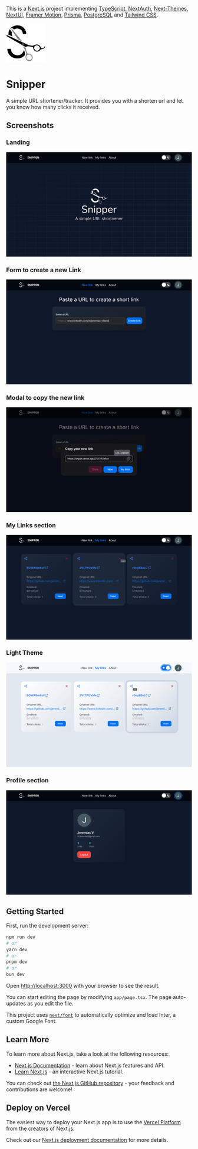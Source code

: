 This is a [Next.js](https://nextjs.org/) project implementing [TypeScript](https://www.typescriptlang.org/), [NextAuth](https://next-auth.js.org/), [Next-Themes](https://www.npmjs.com/package/next-themes), [NextUI](https://nextui.org/), [Framer Motion](https://www.framer.com/motion/), [Prisma](https://www.prisma.io/), [PostgreSQL](https://www.postgresql.org/) and [Tailwind CSS](https://tailwindcss.com/).

<img alt="Snipper" src="./public/snipper.png" width="107" />

# Snipper
A simple URL shortener/tracker. It provides you with a shorten url and let you know how many clicks it received.

## Screenshots

### Landing
![screen01](./public/screen01.png)

### Form to create a new Link
![screen02](./public/screen02.png)

### Modal to copy the new link
![screen03](./public/screen03.png)

### My Links section
![screen04](./public/screen04.png)

### Light Theme
![screen05](./public/screen05.png)

### Profile section
![screen05](./public/screen06.png)

## Getting Started

First, run the development server:

```bash
npm run dev
# or
yarn dev
# or
pnpm dev
# or
bun dev
```

Open [http://localhost:3000](http://localhost:3000) with your browser to see the result.

You can start editing the page by modifying `app/page.tsx`. The page auto-updates as you edit the file.

This project uses [`next/font`](https://nextjs.org/docs/basic-features/font-optimization) to automatically optimize and load Inter, a custom Google Font.

## Learn More

To learn more about Next.js, take a look at the following resources:

- [Next.js Documentation](https://nextjs.org/docs) - learn about Next.js features and API.
- [Learn Next.js](https://nextjs.org/learn) - an interactive Next.js tutorial.

You can check out [the Next.js GitHub repository](https://github.com/vercel/next.js/) - your feedback and contributions are welcome!

## Deploy on Vercel

The easiest way to deploy your Next.js app is to use the [Vercel Platform](https://vercel.com/new?utm_medium=default-template&filter=next.js&utm_source=create-next-app&utm_campaign=create-next-app-readme) from the creators of Next.js.

Check out our [Next.js deployment documentation](https://nextjs.org/docs/deployment) for more details.
